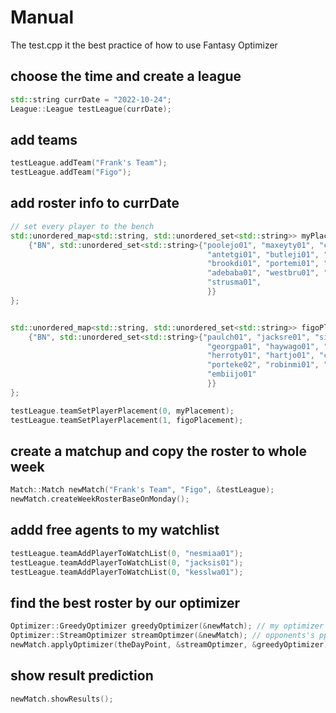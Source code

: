 # Manual

The test.cpp it the best practice of how to use Fantasy Optimizer

## choose the time and create a league

``` c++
std::string currDate = "2022-10-24";
League::League testLeague(currDate);
```

## add teams
``` c++
testLeague.addTeam("Frank's Team");
testLeague.addTeam("Figo");
```

## add roster info to currDate
``` c++
// set every player to the bench
std::unordered_map<std::string, std::unordered_set<std::string>> myPlacement{
    {"BN", std::unordered_set<std::string>{"poolejo01", "maxeyty01", "claxtni01",
                                            "antetgi01", "butleji01", "huntede01",
                                            "brookdi01", "portemi01", "willigr01",
                                            "adebaba01", "westbru01", "anunoog01",
                                            "strusma01", 
                                            }}
};


std::unordered_map<std::string, std::unordered_set<std::string>> figoPlacement{
    {"BN", std::unordered_set<std::string>{"paulch01", "jacksre01", "simonan01",
                                            "georgpa01", "haywago01", "valanjo01",
                                            "herroty01", "hartjo01", "carusal01",
                                            "porteke02", "robinmi01", "garubus01",
                                            "embiijo01"
                                            }}
};

testLeague.teamSetPlayerPlacement(0, myPlacement);
testLeague.teamSetPlayerPlacement(1, figoPlacement);
```

## create a matchup and copy the roster to whole week
``` c++
Match::Match newMatch("Frank's Team", "Figo", &testLeague);
newMatch.createWeekRosterBaseOnMonday();
```

## addd free agents to my watchlist
``` c++
testLeague.teamAddPlayerToWatchList(0, "nesmiaa01");
testLeague.teamAddPlayerToWatchList(0, "jacksis01");
testLeague.teamAddPlayerToWatchList(0, "kesslwa01");
```

## find the best roster by our optimizer
``` c++
Optimizer::GreedyOptimizer greedyOptimizer(&newMatch); // my optimizer
Optimizer::StreamOptimizer streamOptimzer(&newMatch); // opponents's pptimizer
newMatch.applyOptimizer(theDayPoint, &streamOptimzer, &greedyOptimizer);
```

## show result prediction
``` c++
newMatch.showResults();
```